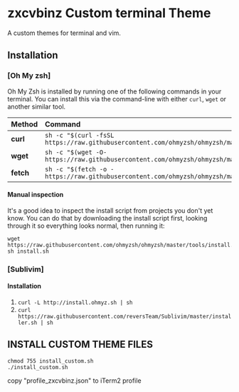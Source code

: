 # zxcvbinz Custom terminal Theme
A custom themes for terminal and vim.
## Installation
### [Oh My zsh]

Oh My Zsh is installed by running one of the following commands in your terminal. You can install this via the command-line with either `curl`, `wget` or another similar tool.

| Method    | Command                                                                                           |
|:----------|:--------------------------------------------------------------------------------------------------|
| **curl**  | `sh -c "$(curl -fsSL https://raw.githubusercontent.com/ohmyzsh/ohmyzsh/master/tools/install.sh)"` |
| **wget**  | `sh -c "$(wget -O- https://raw.githubusercontent.com/ohmyzsh/ohmyzsh/master/tools/install.sh)"`   |
| **fetch** | `sh -c "$(fetch -o - https://raw.githubusercontent.com/ohmyzsh/ohmyzsh/master/tools/install.sh)"` |

#### Manual inspection

It's a good idea to inspect the install script from projects you don't yet know. You can do
that by downloading the install script first, looking through it so everything looks normal,
then running it:
```shell
wget https://raw.githubusercontent.com/ohmyzsh/ohmyzsh/master/tools/install.sh
sh install.sh
```
### [Sublivim]
#### Installation 
1.  `curl -L http://install.ohmyz.sh | sh`
2.	`curl https://raw.githubusercontent.com/reversTeam/Sublivim/master/installer.sh | sh`
## INSTALL CUSTOM THEME FILES 
```shell
chmod 755 install_custom.sh
./install_custom.sh 
```
copy "profile_zxcvbinz.json" to iTerm2 profile
